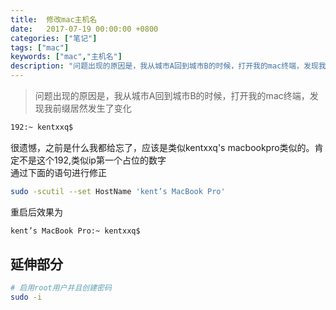 ```yaml
---
title:  修改mac主机名
date:   2017-07-19 00:00:00 +0800
categories: ["笔记"]
tags: ["mac"]
keywords: ["mac","主机名"]
description: "问题出现的原因是，我从城市A回到城市B的时候，打开我的mac终端，发现我前缀居然发生了变化"
---
```




> 问题出现的原因是，我从城市A回到城市B的时候，打开我的mac终端，发现我前缀居然发生了变化
```bash
192:~ kentxxq$ 
```

很遗憾，之前是什么我都给忘了，应该是类似kentxxq's macbookpro类似的。肯定不是这个192,类似ip第一个占位的数字  
通过下面的语句进行修正
```bash
sudo -scutil --set HostName 'kent’s MacBook Pro'
```

重启后效果为
```bash
kent’s MacBook Pro:~ kentxxq$ 
```




延伸部分
---
```bash
# 启用root用户并且创建密码
sudo -i
```